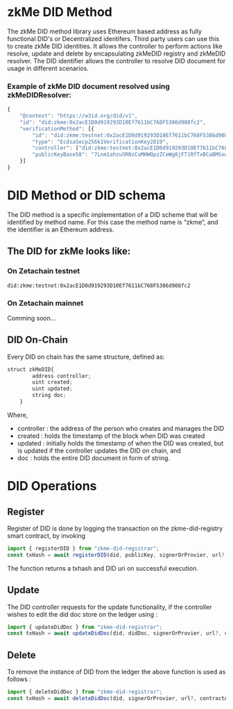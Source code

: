 # zkMe DID Method

The zkMe DID method library uses Ethereum based address as fully functional DID's or Decentralized identifers.
Third party users can use this to create zkMe DID identities. It allows the controller to perform actions like 
resolve, update and delete by encapsulating zkMeDID registry and zkMeDID resolver. The DID identifier allows the 
controller to resolve DID document for usage in different scenarios.

### Example of zkMe DID document resolved using zkMeDIDResolver:
```js
{
	"@context": "https://w3id.org/did/v1",
	"id": "did:zkme:0x2acE1D0d919293D10Ef7611bC768F5386d908fc2",
	"verificationMethod": [{
		"id": "did:zkme:testnet:0x2acE1D0d919293D10Ef7611bC768F5386d908fc2",
		"type": "EcdsaSecp256k1VerificationKey2019",
		"controller": ["did:zkme:testnet:0x2acE1D0d919293D10Ef7611bC768F5386d908fc2"],
		"publicKeyBase58": "7Lnm1ahzuSRNzCuMHWQpzZCeWg8jFT1RfTxBCaBMSxw1qWMk1UJc28rQwfG2Gewb1z48guTmEtJy1p7Y42ECLsecVeJYb"
	}]
}
```

# DID Method or DID schema
The DID method is a specific implementation of a DID scheme that will be identified by method name. For this case the method name is “zkme”, and the identifier is an Ethereum address.

## The DID for zkMe looks like:

### On Zetachain testnet
```
did:zkme:testnet:0x2acE1D0d919293D10Ef7611bC768F5386d908fc2
```

### On Zetachain mainnet
Comming soon...

## DID On-Chain

Every DID on chain has the same structure, defined as:

```js 
struct zkMeDID{
        address controller;
        uint created;
        uint updated;
        string doc;
    }
```
Where,
- controller : the address of the person who creates and manages the DID
- created : holds the timestamp of the block when DID was created
- updated : initially holds the timestamp of when the DID was created, but is updated if the controller updates the DID on chain, and
- doc : holds the entire DID document in form of string.

# DID Operations

## Register

Register of DID is done by logging the transaction on the zkme-did-registry smart contract, by invoking

```js
import { registerDID } from "zkme-did-registrar";
const txHash = await registerDID(did, publicKey, signerOrProvier, url?, contractAddress?);
```
The function returns a txhash and DID uri on successful execution.

## Update

The DID controller requests for the update functionality, if the controller wishes to edit the did doc store on the ledger using :

```js
import { updateDidDoc } from "zkme-did-registrar";
const txHash = await updateDidDoc(did, didDoc, signerOrProvier, url?, contractAddress?);
```

## Delete

To remove the instance of DID from the ledger the above function is used as follows :

```js
import { deleteDidDoc } from "zkme-did-registrar";
const txHash = await deleteDidDoc(did, signerOrProvier, url?, contractAddress?);
```